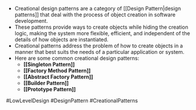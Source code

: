 - Creational design patterns are a category of [[Design Pattern|design patterns]] that deal with the process of object creation in software development.
- These patterns provide ways to create objects while hiding the creation logic, making the system more flexible, efficient, and independent of the details of how objects are instantiated.
- Creational patterns address the problem of how to create objects in a manner that best suits the needs of a particular application or system.
- Here are some common creational design patterns:
	- **[[Singleton Pattern]]**
	- **[[Factory Method Pattern]]**
	- **[[Abstract Factory Pattern]]**
	- **[[Builder Pattern]]**
	- **[[Prototype Pattern]]**

#LowLevelDesign #DesignPattern #CreationalPatterns 